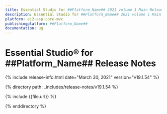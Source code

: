 ```yaml
---
title: Essential Studio for ##Platform_Name## 2021 volume 1 Main Release Release Notes  
description: Essential Studio for ##Platform_Name## 2021 volume 1 Main Release Release Notes  
platform: ej2-asp-core-mvc
publishingplatform: ##Platform_Name##
documentation: ug
---
```


# Essential Studio&reg; for  ##Platform_Name##  Release Notes  

{% include release-info.html date="March 30, 2021"   version="v19.1.54"  %} 

{% directory path: _includes/release-notes/v19.1.54 %}

{% include {{file.url}} %}

{% enddirectory %}
